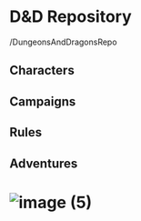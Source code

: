 # D&D Repository 
/DungeonsAndDragonsRepo
   ## Characters
   ## Campaigns
   ## Rules
   ## Adventures

   # ![image (5)](https://github.com/user-attachments/assets/348f582b-50db-48d1-bbcf-fc18d4b15e67)

